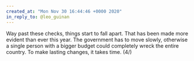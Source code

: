 ```yaml
---
created_at: "Mon Nov 30 16:44:46 +0000 2020"
in_reply_to: @leo_guinan
---
```


Way past these checks,  things start to fall apart. That has been made more evident than ever this year. The government has to move slowly, otherwise a single person with a bigger budget could completely wreck the entire country. To make lasting changes, it takes time. (4/)